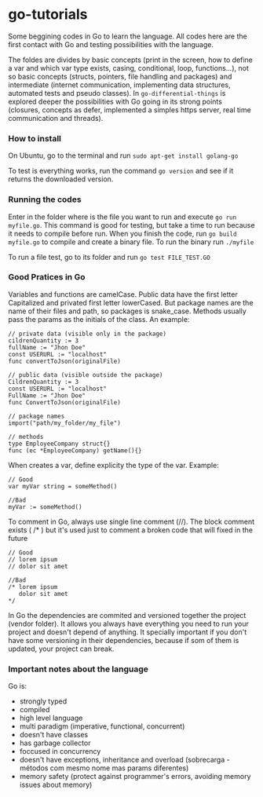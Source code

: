 # go-tutorials
Some beggining codes in Go to learn the language. All codes here are the first contact with Go and testing possibilities with the language.

The foldes are divides by basic concepts (print in the screen, how to define a var and which var type exists, casing, conditional, loop, functions...), not so basic concepts (structs, pointers, file handling and packages) and intermediate (internet communication, implementing data structures, automated tests and pseudo classes). In `go-differential-things` is explored deeper the possibilities with Go going in its strong points (closures, concepts as defer, implemented a simples https server, real time communication and threads).

### How to install
On Ubuntu, go to the terminal and run `sudo apt-get install golang-go`

To test is everything works, run the command `go version` and see if it returns the downloaded version.

### Running the codes
Enter in the folder where is the file you want to run and execute `go run myfile.go`. This command is good for testing, but take a time to run because it needs to compile before run. When you finish the code, run `go build myfile.go` to compile and create a binary file. To run the binary run `./myfile`

To run a file test, go to its folder and run  `go test FILE_TEST.GO`

### Good Pratices in Go
Variables and functions are camelCase. Public data have the first letter Capitalized and privated first letter lowerCased. But package names are the name of their files and path, so packages is snake_case. Methods usually pass the params as the initials of the class. An example:
```
// private data (visible only in the package)
cildrenQuantity := 3
fullName := "Jhon Doe" 
const USERURL := "localhost"
func convertToJson(originalFile)

// public data (visible outside the package)
CildrenQuantity := 3
const USERURL := "localhost"
FullName := "Jhon Doe" 
func ConvertToJson(originalFile)

// package names
import("path/my_folder/my_file")

// methods
type EmployeeCompany struct{}
func (ec *EmployeeCompany) getName(){}
```

When creates a var, define explicity the type of the var. Example:
```
// Good
var myVar string = someMethod()

//Bad
myVar := someMethod()
```

To comment in Go, always use single line comment (//). The block comment exists ( /* ) but it's used just to comment a broken code that will fixed in the future
```
// Good
// lorem ipsum
// dolor sit amet

//Bad
/* lorem ipsum
   dolor sit amet
*/
```

In Go the dependencies are commited and versioned together the project (vendor folder). It allows you always have everything you need to run your project and doesn't depend of anything. It specially important if you don't have some versioning in their dependencies, because if som of them is updated, your project can break.

### Important notes about the language
Go is: 
- strongly typed
- compiled
- high level language
- multi paradigm (imperative, functional, concurrent)
- doesn't have classes
- has garbage collector
- foccused in concurrency
- doesn't have exceptions, inheritance and overload (sobrecarga - métodos com mesmo nome mas params diferentes)
- memory safety (protect against programmer's errors, avoiding memory issues about memory)
